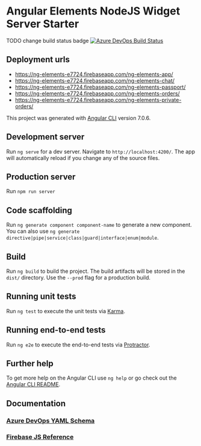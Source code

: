 # Angular Elements NodeJS Widget Server Starter

TODO change build status badge
[![Azure DevOps Build Status](https://dev.azure.com/tn-azure-testing/tn-ng-elements/_apis/build/status/tn-ng-elements)](https://dev.azure.com/tn-azure-testing/tn-ng-elements/_build/latest?definitionId=3)

## Deployment urls

* https://ng-elements-e7724.firebaseapp.com/ng-elements-app/
* https://ng-elements-e7724.firebaseapp.com/ng-elements-chat/
* https://ng-elements-e7724.firebaseapp.com/ng-elements-passport/
* https://ng-elements-e7724.firebaseapp.com/ng-elements-orders/
* https://ng-elements-e7724.firebaseapp.com/ng-elements-private-orders/

This project was generated with [Angular CLI](https://github.com/angular/angular-cli) version 7.0.6.

## Development server

Run `ng serve` for a dev server. Navigate to `http://localhost:4200/`. The app will automatically reload if you change any of the source files.

## Production server

Run `npm run server`

## Code scaffolding

Run `ng generate component component-name` to generate a new component. You can also use `ng generate directive|pipe|service|class|guard|interface|enum|module`.

## Build

Run `ng build` to build the project. The build artifacts will be stored in the `dist/` directory. Use the `--prod` flag for a production build.

## Running unit tests

Run `ng test` to execute the unit tests via [Karma](https://karma-runner.github.io).

## Running end-to-end tests

Run `ng e2e` to execute the end-to-end tests via [Protractor](http://www.protractortest.org/).

## Further help

To get more help on the Angular CLI use `ng help` or go check out the [Angular CLI README](https://github.com/angular/angular-cli/blob/master/README.md).

## Documentation

### [Azure DevOps YAML Schema](https://docs.microsoft.com/en-us/azure/devops/pipelines/yaml-schema?view=vsts&tabs=example#trigger)

### [Firebase JS Reference](https://firebase.google.com/docs/reference/js/)
